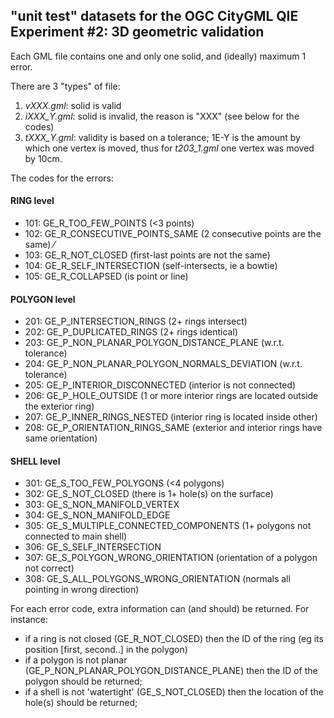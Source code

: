 ## "unit test" datasets for the OGC CityGML QIE Experiment #2: 3D geometric validation

Each GML file contains one and only one solid, and (ideally) maximum 1 error.

There are 3 "types" of file:

  1. *vXXX.gml*: solid is valid 
  2. *iXXX_Y.gml*: solid is invalid, the reason is "XXX" (see below for the codes)
  3. *tXXX_Y.gml*: validity is based on a tolerance; 1E-Y is the amount by which one vertex is moved, thus for *t203_1.gml* one vertex was moved by 10cm.

The codes for the errors:

#### RING level

   * 101: GE_R_TOO_FEW_POINTS (<3 points)
   * 102: GE_R_CONSECUTIVE_POINTS_SAME (2 consecutive points are the same)       ⁄
   * 103: GE_R_NOT_CLOSED (first-last points are not the same)            
   * 104: GE_R_SELF_INTERSECTION (self-intersects, ie a bowtie)
   * 105: GE_R_COLLAPSED (is point or line)       

#### POLYGON level

   * 201: GE_P_INTERSECTION_RINGS (2+ rings intersect)       
   * 202: GE_P_DUPLICATED_RINGS (2+ rings identical)       
   * 203: GE_P_NON_PLANAR_POLYGON_DISTANCE_PLANE  (w.r.t. tolerance)      
   * 204: GE_P_NON_PLANAR_POLYGON_NORMALS_DEVIATION  (w.r.t. tolerance)      
   * 205: GE_P_INTERIOR_DISCONNECTED (interior is not connected)     
   * 206: GE_P_HOLE_OUTSIDE (1 or more interior rings are located outside the exterior ring)             
   * 207: GE_P_INNER_RINGS_NESTED (interior ring is located inside other)   
   * 208: GE_P_ORIENTATION_RINGS_SAME (exterior and interior rings have same orientation)   

#### SHELL level

   * 301: GE_S_TOO_FEW_POLYGONS (<4 polygons)
   * 302: GE_S_NOT_CLOSED (there is 1+ hole(s) on the surface)          
   * 303: GE_S_NON_MANIFOLD_VERTEX
   * 304: GE_S_NON_MANIFOLD_EDGE 
   * 305: GE_S_MULTIPLE_CONNECTED_COMPONENTS (1+ polygons not connected to main shell)
   * 306: GE_S_SELF_INTERSECTION
   * 307: GE_S_POLYGON_WRONG_ORIENTATION (orientation of a polygon not correct)
   * 308: GE_S_ALL_POLYGONS_WRONG_ORIENTATION (normals all pointing in wrong direction)       

For each error code, extra information can (and should) be returned. For instance:
   * if a ring is not closed (GE_R_NOT_CLOSED) then the ID of the ring (eg its position [first, second..] in the polygon)
   * if a polygon is not planar (GE_P_NON_PLANAR_POLYGON_DISTANCE_PLANE) then the ID of the polygon should be returned;
   * if a shell is not 'watertight' (GE_S_NOT_CLOSED) then the location of the hole(s) should be returned;
